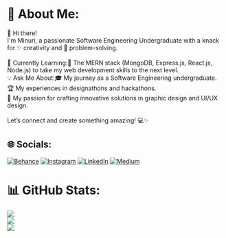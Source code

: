 # 💫 About Me:
👋 Hi there!<br>I'm Minuri, a passionate Software Engineering Undergraduate with a knack for ✨ creativity and 🧩 problem-solving.<br><br>🌱 Currently Learning:🚀 The MERN stack (MongoDB, Express.js, React.js, Node.js) to take my web development skills to the next level.<br>💡 Ask Me About:🎓 My journey as a Software Engineering undergraduate.<br>🏆 My experiences in designathons and hackathons.<br>🎨 My passion for crafting innovative solutions in graphic design and UI/UX design.<br><br>Let’s connect and create something amazing! 💻✨


## 🌐 Socials:
[![Behance](https://img.shields.io/badge/Behance-1769ff?logo=behance&logoColor=white)](https://behance.net/https://www.behance.net/minurihewage) [![Instagram](https://img.shields.io/badge/Instagram-%23E4405F.svg?logo=Instagram&logoColor=white)](https://instagram.com/https://www.instagram.com/minuri_senara/) [![LinkedIn](https://img.shields.io/badge/LinkedIn-%230077B5.svg?logo=linkedin&logoColor=white)](https://linkedin.com/in/https://www.linkedin.com/in/mshewage/) [![Medium](https://img.shields.io/badge/Medium-12100E?logo=medium&logoColor=white)](https://medium.com/@https://medium.com/@minurisenara_6917) 
# 📊 GitHub Stats:
![](https://github-readme-stats.vercel.app/api?username=minuri12&theme=dark&hide_border=false&include_all_commits=true&count_private=true)<br/>
![](https://github-readme-streak-stats.herokuapp.com/?user=minuri12&theme=dark&hide_border=false)<br/>
![](https://github-readme-stats.vercel.app/api/top-langs/?username=minuri12&theme=dark&hide_border=false&include_all_commits=true&count_private=true&layout=compact)

<!-- Proudly created with GPRM ( https://gprm.itsvg.in ) -->
